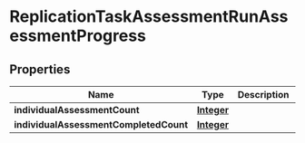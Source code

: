 

# ReplicationTaskAssessmentRunAssessmentProgress


## Properties

| Name | Type | Description | Notes |
|------------ | ------------- | ------------- | -------------|
|**individualAssessmentCount** | [**Integer**](Integer.md) |  |  [optional] |
|**individualAssessmentCompletedCount** | [**Integer**](Integer.md) |  |  [optional] |



